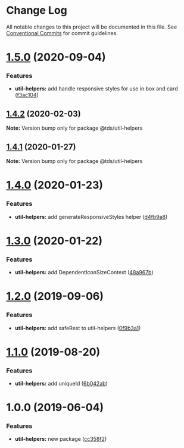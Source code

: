# Change Log

All notable changes to this project will be documented in this file.
See [Conventional Commits](https://conventionalcommits.org) for commit guidelines.

# [1.5.0](https://github.com/telus/tds-core/compare/@tds/util-helpers@1.4.2...@tds/util-helpers@1.5.0) (2020-09-04)


### Features

* **util-helpers:** add handle responsive styles for use in box and card ([f3ac104](https://github.com/telus/tds-core/commit/f3ac10457cb57025abc48565939f6456711dede1))





## [1.4.2](https://github.com/telus/tds-core/compare/@tds/util-helpers@1.4.1...@tds/util-helpers@1.4.2) (2020-02-03)

**Note:** Version bump only for package @tds/util-helpers





## [1.4.1](https://github.com/telus/tds-core/compare/@tds/util-helpers@1.4.0...@tds/util-helpers@1.4.1) (2020-01-27)

**Note:** Version bump only for package @tds/util-helpers





# [1.4.0](https://github.com/telus/tds-core/compare/@tds/util-helpers@1.3.0...@tds/util-helpers@1.4.0) (2020-01-23)


### Features

* **util-helpers:** add generateResponsiveStyles helper ([d4fb9a8](https://github.com/telus/tds-core/commit/d4fb9a8))





# [1.3.0](https://github.com/telus/tds-core/compare/@tds/util-helpers@1.2.0...@tds/util-helpers@1.3.0) (2020-01-22)


### Features

* **util-helpers:** add DependentIconSizeContext ([48a967b](https://github.com/telus/tds-core/commit/48a967b))





# [1.2.0](https://github.com/telus/tds-core/compare/@tds/util-helpers@1.1.0...@tds/util-helpers@1.2.0) (2019-09-06)


### Features

* **util-helpers:** add safeRest to util-helpers ([0f9b3a1](https://github.com/telus/tds-core/commit/0f9b3a1))





# [1.1.0](https://github.com/telus/tds-core/compare/@tds/util-helpers@1.0.0...@tds/util-helpers@1.1.0) (2019-08-20)


### Features

* **util-helpers:** add uniqueId ([6b042ab](https://github.com/telus/tds-core/commit/6b042ab))





# 1.0.0 (2019-06-04)

### Features

- **util-helpers:** new package ([cc358f2](https://github.com/telus/tds-core/commit/cc358f2))
